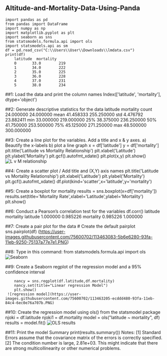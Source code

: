## Altitude-and-Mortality-Data-Using-Panda
    import pandas as pd
    from pandas import DataFrame
    import numpy as np
    import matplotlib.pyplot as plt
    import seaborn as sns
    from statsmodels.formula.api import ols
    import statsmodels.api as sm
    df = pd.read_csv("C:\\Users\\User\\Downloads\\lmdata.csv")
    print(df)
        latitude  mortality
        0       33.0        219
        1       34.0        222
        2       35.0        225
        3       36.0        228
        4       37.0        231
        5       38.0        234

##1: Load the data and print the column names
         Index(['latitude', 'mortality'], dtype='object')

##2: Generate descriptive statistics for the data
          latitude	mortality
          count	24.000000	24.000000
          mean	41.458333	255.250000
          std	4.476792	23.882411
          min	33.000000	219.000000
          25%	38.375000	236.250000
          50%	41.750000	253.500000
          75%	45.125000	271.250000
          max	48.500000	300.000000

##3: Create a line plot for the variables. Add a title and x & y axes.
       a) Beautify the x-labels
       b) plot a line graph
        x = df['latitude'] 
         y = df['mortality']
        plt.title('Latitude vs Mortality Relationship')
        plt.xlabel('Latitude')
        plt.ylabel('Mortality')
        plt.gcf().autofmt_xdate()
       plt.plot(x,y)
        plt.show()
     ![L v M relationship](https://user-images.githubusercontent.com/75600702/113462918-9de36f80-93f9-11eb-83ce-f2bc8a56035a.PNG)

##4: Create a scatter plot / Add title and (X,Y) axis names
        plt.title('Latitude vs Mortality Relationship')
        plt.xlabel('Latitude')
        plt.ylabel('Mortality')
        plt.gcf().autofmt_xdate()
       df.plot(kind='scatter',x='latitude',y='mortality')


##5: Create a boxplot for mortality
         results = sns.boxplot(x=df['mortality'])
         results.set(title='Mortality Rate',xlabel='Latitude',ylabel='Mortality')
        plt.show()

##6: Conduct a Pearson’s correlation test for the variables
           df.corr()
     	     latitude	mortality
           latitude	1.000000	0.985226
           mortality	0.985226	1.000000

##7: Create a pair plot for the data
       # Create the default pairplot
        sns.pairplot(df)
      (https://user-images.githubusercontent.com/75600702/113463083-5b6e6280-93fa-11eb-9250-75137a77e7e1.PNG)


##8: Type in this command: from statsmodels.formula.api import ols
![Seaborn](https://user-images.githubusercontent.com/75600702/113463438-003d6f80-93fc-11eb-8385-661aabf487b0.PNG)



##9: Create a Seaborn regplot of the regression model and a 95% confidence interval
         
        nancy = sns.regplot(df.latitude,df.mortality)
        nancy.set(title="Linear regression Model")
        plt.show()
     ![regression model](https://user-images.githubusercontent.com/75600702/113463205-ecddd480-93fa-11eb-84c4-6ec0e76a707b.PNG)


##10: Create the regression model using ols() from the statsmodel package
             njoki = df.latitude
             njoki1 = df.mortality
             model = ols("latitude ~ mortality", df)
             results = model.fit()
       ![OLS results](https://user-images.githubusercontent.com/75600702/113463275-4e05a800-93fb-11eb-8ba5-280e4218d3e6.PNG)

##11: Print the model Summary
             print(results.summary())
             Notes:
            [1] Standard Errors assume that the covariance matrix of the errors is correctly specified.
            [2] The condition number is large, 2.81e+03. This might indicate that there are
              strong multicollinearity or other numerical problems.
